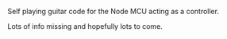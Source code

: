 Self playing guitar code for the Node MCU acting as a controller.  

Lots of info missing and hopefully lots to come. 